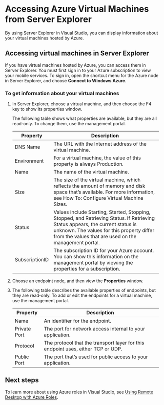 <properties
   pageTitle="Accessing Azure Virtual Machines from Server Explorer"
   description="Get an overview of how to view create and manage Azure virtual machines (VMs) in Server Explorer in Visual Studio."
   services="visual-studio-online"
   documentationCenter="na"
   authors="kempb"
   manager="douge"
   editor="tglee" />
<tags
   ms.service="multiple"
   ms.date="08/13/2015"
   wacn.date="" />

# Accessing Azure Virtual Machines from Server Explorer

By using Server Explorer in Visual Studio, you can display information about your virtual machines hosted by Azure.

## Accessing virtual machines in Server Explorer

If you have virtual machines hosted by Azure, you can access them in Server Explorer. You must first sign in to your Azure subscription to view your mobile services. To sign in, open the shortcut menu for the Azure node in Server Explorer, and choose **Connect to Windows Azure**.

### To get information about your virtual machines

1. In Server Explorer, choose a virtual machine, and then choose the F4 key to show its properties window.

    The following table shows what properties are available, but they are all read-only. To change them, use the management portal.

  	|Property|Description|
  	|---|---|
  	|DNS Name|The URL with the Internet address of the virtual machine.|
  	|Environment|For a virtual machine, the value of this property is always Production.|
  	|Name|The name of the virtual machine.|
  	|Size|The size of the virtual machine, which reflects the amount of memory and disk space that’s available. For more information, see How To: Configure Virtual Machine Sizes.|
  	|Status|Values include Starting, Started, Stopping, Stopped, and Retrieving Status. If Retrieving Status appears, the current status is unknown. The values for this property differ from the values that are used on the management portal.|
  	|SubscriptionID|The subscription ID for your Azure account. You can show this information on the management portal by viewing the properties for a subscription.|

1. Choose an endpoint node, and then view the **Properties** window.

1. The following table describes the available properties of endpoints, but they are read-only. To add or edit the endpoints for a virtual machine, use the management portal. 

  	|Property|Description|
  	|---|---|
  	|Name|An identifier for the endpoint.|
  	|Private Port|The port for network access internal to your application.|
  	|Protocol|The protocol that the transport layer for this endpoint uses, either TCP or UDP.|
  	|Public Port|The port that’s used for public access to your application.|

## Next steps

To learn more about using Azure roles in Visual Studio, see [Using Remote Desktop with Azure Roles](http://go.microsoft.com/fwlink/p/?LinkID=623091).
